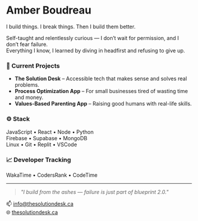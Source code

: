 # Amber Boudreau

I build things. I break things. Then I build them better.

Self-taught and relentlessly curious — I don’t wait for permission, and I don’t fear failure.  
Everything I know, I learned by diving in headfirst and refusing to give up.

### 🔧 Current Projects
- **The Solution Desk** – Accessible tech that makes sense and solves real problems.
- **Process Optimization App** – For small businesses tired of wasting time and money.
- **Values-Based Parenting App** – Raising good humans with real-life skills.

### ⚙️ Stack
JavaScript • React • Node • Python  
Firebase • Supabase • MongoDB  
Linux • Git • Replit • VSCode

### 📈 Developer Tracking
WakaTime • CodersRank • CodeTime

---

> _"I build from the ashes — failure is just part of blueprint 2.0."_

📫 info@thesolutiondesk.ca  
🌐 [thesolutiondesk.ca](http://thesolutiondesk.ca)

<!---
Andaughters/Andaughters is a ✨ special ✨ repository because its `README.md` (this file) appears on your GitHub profile.
You can click the Preview link to take a look at your changes.
--->
